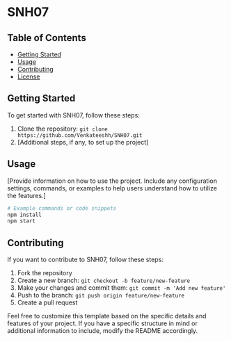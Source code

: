 
# SNH07



## Table of Contents
- [Getting Started](#getting-started)
- [Usage](#usage)
- [Contributing](#contributing)
- [License](#license)

## Getting Started

To get started with SNH07, follow these steps:

1. Clone the repository: `git clone https://github.com/Venkateeshh/SNH07.git`
2. [Additional steps, if any, to set up the project]

## Usage

[Provide information on how to use the project. Include any configuration settings, commands, or examples to help users understand how to utilize the features.]

```bash
# Example commands or code snippets
npm install
npm start
```

## Contributing

If you want to contribute to SNH07, follow these steps:

1. Fork the repository
2. Create a new branch: `git checkout -b feature/new-feature`
3. Make your changes and commit them: `git commit -m 'Add new feature'`
4. Push to the branch: `git push origin feature/new-feature`
5. Create a pull request



Feel free to customize this template based on the specific details and features of your project. If you have a specific structure in mind or additional information to include, modify the README accordingly.
